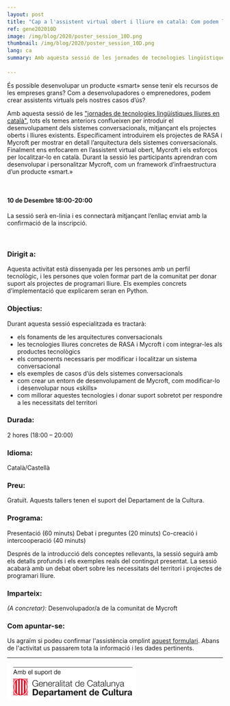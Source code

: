 ```yaml
---
layout: post
title: "Cap a l'assistent virtual obert i lliure en català: Com podem localitzar Mycroft?"
ref: gene202010D
image: /img/blog/2020/poster_session_10D.png
thumbnail: /img/blog/2020/poster_session_10D.png
lang: ca
summary: Amb aquesta sessió de les jornades de tecnologies lingüístiques lliures en català, tots els temes anteriors conflueixen per introduir el desenvolupament dels sistemes conversacionals, mitjançant els projectes oberts i lliures existents. Específicament ens enfocarem en l’assistent virtual obert, Mycroft i els esforços per localitzar-lo en català. Durant la sessió les participants aprendran com desenvolupar i personalitzar Mycroft, com un framework d’infraestructura d’un producte «smart.»

---
```


És possible desenvolupar un producte «smart» sense tenir els recursos de les empreses grans? Com a desenvolupadores o emprenedores, podem crear assistents virtuals pels nostres casos d’ús? 

Amb aquesta sessió de les ["jornades de tecnologies lingüístiques lliures en català"][jornades], tots els temes anteriors conflueixen per introduir el desenvolupament dels sistemes conversacionals, mitjançant els projectes oberts i lliures existents. Específicament introduirem els projectes de RASA i Mycroft per mostrar en detall l’arquitectura dels sistemes conversacionals. Finalment ens enfocarem en l’assistent virtual obert, Mycroft i els esforços per localitzar-lo en català. Durant la sessió les participants aprendran com desenvolupar i personalitzar Mycroft, com un framework d’infraestructura d’un producte «smart.»

<br/>

#### 10 de Desembre 18:00-20:00
La sessió serà en-linia i es connectarà mitjançant l’enllaç enviat amb la confirmació de la inscripció.

<br/>

### Dirigit a:
Aquesta activitat està dissenyada per les persones amb un perfil tecnològic, i les persones que volen  formar part de la comunitat per donar suport als projectes de programari lliure. Els exemples concrets d’implementació que explicarem seran en Python.

### Objectius:
Durant aquesta sessió especialitzada es tractarà:
* els fonaments de les arquitectures conversacionals
* les tecnologies lliures concretes de RASA i Mycroft i com integrar-les als productes tecnològics
* els components necessaris per modificar i localitzar un sistema conversacional
* els exemples de casos d’ús dels sistemes conversacionals
* com crear un entorn de desenvolupament de Mycroft, com modificar-lo i desenvolupar nous «skills»
* com millorar aquestes tecnologies i donar suport sobretot per respondre a les necessitats del territori

### Durada:
2 hores (18:00 – 20:00)

### Idioma:
Català/Castellà

### Preu:
Gratuït. Aquests tallers tenen el suport del Departament de la Cultura.

### Programa:
Presentació (60 minuts) Debat i preguntes (20 minuts) Co-creació i intercooperació (40 minuts)

Després de la introducció dels conceptes rellevants, la sessió seguirà amb els detalls profunds i els exemples reals del contingut presentat. La sessió acabarà amb un debat obert sobre les necessitats del territori i projectes de programari lliure.

### Imparteix:
_(A concretar):_ Desenvolupador/a de la comunitat de Mycroft

### Com apuntar-se:
Us agraïm si podeu confirmar l'assistència omplint [aquest formulari](https://limesurvey.collectivat.cat/index.php?r=survey/index&sid=494293&lang=ca). Abans de l'activitat us passarem tota la informació i les dades pertinents.

---
<img src="/img/logo_generalitat.png" width="60%"/>

[jornades]: /blog/2020-11-06-jornades-de-tecnologies-lliures-de-la-parla/
